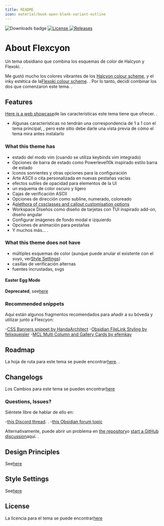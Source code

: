 ```yaml
---
title: README
icon: material/book-open-blank-variant-outline
---
```


<img src="https://img.shields.io/badge/downloads-900+-6E4E9B?style=for-the-badge&logo=obsidian&color=%23483699" alt="Downloads badge">
<a href="https://github.com/bladeacer/flexcyon/blob/master/LICENSE">
    <img src="https://img.shields.io/github/license/bladeacer/flexcyon?style=for-the-badge" alt="License">
</a>
<a href="https://github.com/bladeacer/flexcyon/releases">
    <img src="https://img.shields.io/github/v/release/bladeacer/flexcyon?style=for-the-badge&sort=semver" alt="Releases">
</a>

# About Flexcyon

Un tema obsidiano que combina los esquemas de color de Halcyon y Flexoki.
.

Me gustó mucho los colores vibrantes de los
[Halcyon colour scheme](https://halcyon-theme.netlify.app/), y el inky
estética de la[Flexoki colour scheme](https://stephango.com/flexoki).
.
Por lo tanto, decidí combinar los dos que comenzaron este tema.
.

## Features

[Here is a web showcase](https://share.note.sx/1bk28c9k)de las características
este tema tiene que ofrecer.
.

- Algunas características no tendrán una correspondencia de 1 a 1 con el tema principal,
,
pero este sitio debe darle una vista previa de cómo el tema mira antes
instalarlo

### What this theme has

- estado del modo vim (cuando se utiliza keybinds vim integrado)
- Opciones de barra de estado como Powerlevel10k inspirado estilo barra de estado
- Iconos sonrientes y otras opciones para la configuración
- Arte ASCII o cita personalizada en nuevas pestañas vacías
- efectos sutiles de opacidad para elementos de la UI
- un esquema de color oscuro y ligero
- Cajas de verificación ASCII
- Opciones de dirección como subline, numerado, coloreado
- A[plethora of cssclasses and callout customisation options](../Styling/CSS-Classes/index.md)
- Workspace Diseños como diseño de tarjetas con TUI inspirado add-on, diseño angular
- Configurar imágenes de fondo modal e izquierdo
- Opciones de animación para pestañas
- Y muchos más...
.

### What this theme does not have

- múltiples esquemas de color (aunque puede anular el existente
con el suyo, ver[Style Settings](../Styling/Style-Settings/index.md))
- casillas de verificación alternas
- fuentes incrustadas, svgs

#### Easter Egg Mode

**Deprecated**, see[here](./page-5.md)

### Recommended snippets

Aquí están algunos fragmentos recomendados para añadir a su bóveda y utilizar junto a Flexcyon:

-[CSS Banners snippet by HandaArchitect](https://github.com/HandaArchitect/obsidian-banner-snippet)
-[Obsidian FileLink Styling by felixqueisler](https://github.com/felixqueisler/Obsidian-FileLink-Styling)
-[MCL Multi Column and Gallery Cards by efemkay](https://github.com/efemkay/obsidian-modular-css-layout)

## Roadmap

La hoja de ruta para este tema se puede encontrar[here](https://github.com/bladeacer/flexcyon/tree/master/docs/roadmap.md).
.

## Changelogs

Los Cambios para este tema se pueden encontrar[here](../changelogs/index.md)

### Questions, Issues?

Siéntete libre de hablar de ello en:

-[this Discord thread](https://discord.com/channels/686053708261228577/1338130333698359357).
.
-[this Obsidian forum topic](https://forum.obsidian.md/t/flexcyon-a-dark-theme-for-obsidian/99869)

Alternativamente, puede abrir un problema en
[the repository](https://github.com/bladeacer/flexcyon/issues)o
[start a GitHub discussion](https://github.com/bladeacer/flexcyon/discussions)aquí.
.

## Design Principles

See[here](./page-4.md)

## Style Settings

See[here](../Styling/Style-Settings/index.md)

## License

La licencia para el tema se puede encontrar[here](./license.md)

